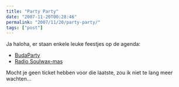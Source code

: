 ```yaml
---
title: "Party Party"
date: "2007-11-20T00:28:46"
permalink: "2007/11/20/party-party/"
tags: ["post"]
---
```

Ja haloha, er staan enkele leuke feestjes op de agenda:

* [BudaParty](http://www.dekreun.be/concert.php?cnr=805 "http://www.dekreun.be/concert.php?cnr=805")
* [Radio Soulwax-mas](http://www.last.fm/event/385198 "http://www.last.fm/event/385198")

Mocht je geen ticket hebben voor die laatste, zou ik niet te lang meer wachten…

